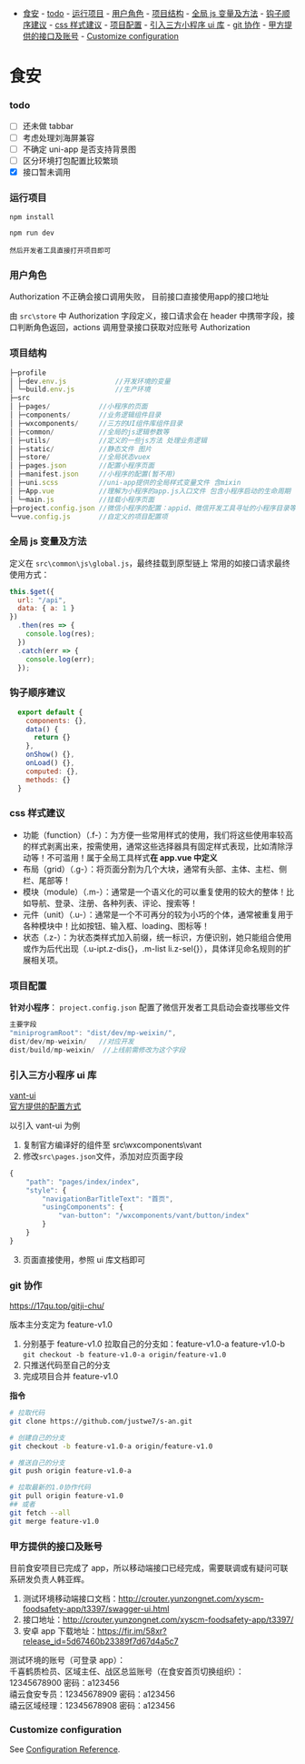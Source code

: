 - [食安](#%e9%a3%9f%e5%ae%89)
		- [todo](#todo)
		- [运行项目](#%e8%bf%90%e8%a1%8c%e9%a1%b9%e7%9b%ae)
		- [用户角色](#%e7%94%a8%e6%88%b7%e8%a7%92%e8%89%b2)
		- [项目结构](#%e9%a1%b9%e7%9b%ae%e7%bb%93%e6%9e%84)
		- [全局 js 变量及方法](#%e5%85%a8%e5%b1%80-js-%e5%8f%98%e9%87%8f%e5%8f%8a%e6%96%b9%e6%b3%95)
		- [钩子顺序建议](#%e9%92%a9%e5%ad%90%e9%a1%ba%e5%ba%8f%e5%bb%ba%e8%ae%ae)
		- [css 样式建议](#css-%e6%a0%b7%e5%bc%8f%e5%bb%ba%e8%ae%ae)
		- [项目配置](#%e9%a1%b9%e7%9b%ae%e9%85%8d%e7%bd%ae)
		- [引入三方小程序 ui 库](#%e5%bc%95%e5%85%a5%e4%b8%89%e6%96%b9%e5%b0%8f%e7%a8%8b%e5%ba%8f-ui-%e5%ba%93)
		- [git 协作](#git-%e5%8d%8f%e4%bd%9c)
		- [甲方提供的接口及账号](#%e7%94%b2%e6%96%b9%e6%8f%90%e4%be%9b%e7%9a%84%e6%8e%a5%e5%8f%a3%e5%8f%8a%e8%b4%a6%e5%8f%b7)
		- [Customize configuration](#customize-configuration)

# 食安

### todo

- [ ] 还未做 tabbar
- [ ] 考虑处理刘海屏兼容
- [ ] 不确定 uni-app 是否支持背景图
- [ ] 区分环境打包配置比较繁琐
- [x] 接口暂未调用

### 运行项目

```
npm install

npm run dev

然后开发者工具直接打开项目即可
```

### 用户角色
Authorization 不正确会接口调用失败， 目前接口直接使用app的接口地址   

由 `src\store` 中 Authorization 字段定义，接口请求会在 header 中携带字段，接口判断角色返回，actions 调用登录接口获取对应账号 Authorization

### 项目结构

```js
├─profile
│ ├─dev.env.js            //开发环境的变量
│ └─build.env.js          //生产环境
├─src
│ ├─pages/            //小程序的页面
│ ├─components/       //业务逻辑组件目录
│ ├─wxcomponents/     //三方的UI组件库组件目录
│ ├─common/           //全局的js逻辑参数等
│ ├─utils/            //定义的一些js方法 处理业务逻辑
│ ├─static/           //静态文件 图片
│ ├─store/            //全局状态vuex
│ ├─pages.json        //配置小程序页面
│ ├─manifest.json     //小程序的配置(暂不用)
│ ├─uni.scss          //uni-app提供的全局样式变量文件 含mixin
│ ├─App.vue           //理解为小程序的app.js入口文件 包含小程序启动的生命周期
│ └─main.js           //挂载小程序页面
├─project.config.json //微信小程序的配置：appid、微信开发工具寻址的小程序目录等
└─vue.config.js       //自定义的项目配置项
```

### 全局 js 变量及方法

定义在 `src\common\js\global.js`，最终挂载到原型链上
常用的如接口请求最终使用方式：

```js
this.$get({
  url: "/api",
  data: { a: 1 }
})
  .then(res => {
    console.log(res);
  })
  .catch(err => {
    console.log(err);
  });
```

### 钩子顺序建议  

```js
  export default {
    components: {},
    data() {
      return {}
    },
    onShow() {},
    onLoad() {},
    computed: {},
    methods: {}
  }
```

### css 样式建议

- 功能（function）（.f-）：为方便一些常用样式的使用，我们将这些使用率较高的样式剥离出来，按需使用，通常这些选择器具有固定样式表现，比如清除浮动等！不可滥用！属于全局工具样式**在 app.vue 中定义**
- 布局（grid）（.g-）：将页面分割为几个大块，通常有头部、主体、主栏、侧栏、尾部等！
- 模块（module）（.m-）：通常是一个语义化的可以重复使用的较大的整体！比如导航、登录、注册、各种列表、评论、搜索等！
- 元件（unit）（.u-）：通常是一个不可再分的较为小巧的个体，通常被重复用于各种模块中！比如按钮、输入框、loading、图标等！
- 状态（.z-）：为状态类样式加入前缀，统一标识，方便识别，她只能组合使用或作为后代出现（.u-ipt.z-dis{}，.m-list li.z-sel{}），具体详见命名规则的扩展相关项。

### 项目配置

**针对小程序**： `project.config.json` 配置了微信开发者工具启动会查找哪些文件

```js
主要字段
"miniprogramRoot": "dist/dev/mp-weixin/",
dist/dev/mp-weixin/   //对应开发
dist/build/mp-weixin/  //上线前需修改为这个字段
```

### 引入三方小程序 ui 库

[vant-ui](https://youzan.github.io/vant-weapp/#/button)  
[官方提供的配置方式](https://uniapp.dcloud.io/frame?id=%E5%B0%8F%E7%A8%8B%E5%BA%8F%E7%BB%84%E4%BB%B6%E6%94%AF%E6%8C%81)

以引入 vant-ui 为例

1. 复制官方编译好的组件至 src\wxcomponents\vant
2. 修改`src\pages.json`文件，添加对应页面字段

```js
{
	"path": "pages/index/index",
	"style": {
		"navigationBarTitleText": "首页",
		"usingComponents": {
			"van-button": "/wxcomponents/vant/button/index"
		}
	}
}
```

3. 页面直接使用，参照 ui 库文档即可

### git 协作

https://17qu.top/gitji-chu/

版本主分支定为 feature-v1.0

1. 分别基于 feature-v1.0 拉取自己的分支如：feature-v1.0-a feature-v1.0-b
   `git checkout -b feature-v1.0-a origin/feature-v1.0`
2. 只推送代码至自己的分支
3. 完成项目合并 feature-v1.0

**指令**  

```bash
# 拉取代码
git clone https://github.com/justwe7/s-an.git

# 创建自己的分支
git checkout -b feature-v1.0-a origin/feature-v1.0

# 推送自己的分支
git push origin feature-v1.0-a

# 拉取最新的1.0协作代码
git pull origin feature-v1.0
## 或者
git fetch --all
git merge feature-v1.0
```

### 甲方提供的接口及账号

目前食安项目已完成了 app，所以移动端接口已经完成，需要联调或有疑问可联系研发负责人韩亚辉。

1. 测试环境移动端接口文档：http://crouter.yunzongnet.com/xyscm-foodsafety-app/t3397/swagger-ui.html
2. 接口地址：http://crouter.yunzongnet.com/xyscm-foodsafety-app/t3397/
3. 安卓 app 下载地址：https://fir.im/58xr?release_id=5d67460b23389f7d67d4a5c7

测试环境的账号（可登录 app）：  
千喜鹤质检员、区域主任、战区总监账号（在食安首页切换组织）：12345678900 密码：a123456  
禧云食安专员：12345678909 密码：a123456  
禧云区域经理：12345678908 密码：a123456

### Customize configuration

See [Configuration Reference](https://cli.vuejs.org/config/).
